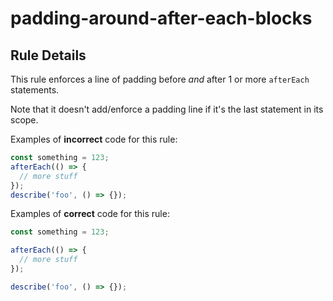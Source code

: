 # padding-around-after-each-blocks

## Rule Details

This rule enforces a line of padding before _and_ after 1 or more `afterEach` statements.

Note that it doesn't add/enforce a padding line if it's the last statement in its scope.

Examples of **incorrect** code for this rule:

```js
const something = 123;
afterEach(() => {
  // more stuff
});
describe('foo', () => {});
```

Examples of **correct** code for this rule:

```js
const something = 123;

afterEach(() => {
  // more stuff
});

describe('foo', () => {});
```
